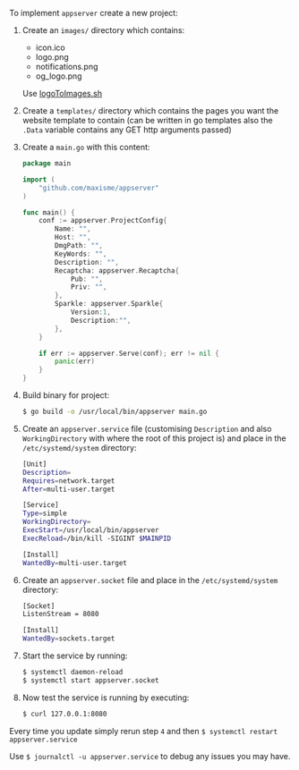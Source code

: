 To implement `appserver` create a new project:

1. Create an `images/` directory which contains:
    - icon.ico
    - logo.png
    - notifications.png
    - og_logo.png
    
    Use [logoToImages.sh](https://github.com/maxisme/App-Deployment-Tools/blob/master/Media/logoToImages.sh)
2. Create a `templates/` directory which contains the pages you want the website template to contain (can be written in go templates also the `.Data` variable contains any GET http arguments passed)

3. Create a `main.go` with this content: 
    ```go
    package main
    
    import (
        "github.com/maxisme/appserver"
    )
    
    func main() {
        conf := appserver.ProjectConfig{
            Name: "",
            Host: "",
            DmgPath: "",
            KeyWords: "",
            Description: "",
            Recaptcha: appserver.Recaptcha{
                Pub: "",
                Priv: "",
            },
            Sparkle: appserver.Sparkle{
                Version:1,
                Description:"",
            },
        }
    
        if err := appserver.Serve(conf); err != nil {
            panic(err)
        }
    }
    
    ```

4. Build binary for project:
    ```bash
    $ go build -o /usr/local/bin/appserver main.go
    ```

5. Create an `appserver.service` file (customising `Description` and also `WorkingDirectory` with where the root of this project is) and place in the `/etc/systemd/system` directory:
   ```bash
   [Unit]
   Description=
   Requires=network.target
   After=multi-user.target
   
   [Service]
   Type=simple
   WorkingDirectory=
   ExecStart=/usr/local/bin/appserver
   ExecReload=/bin/kill -SIGINT $MAINPID
   
   [Install]
   WantedBy=multi-user.target
   ```
   
6. Create an `appserver.socket` file and place in the `/etc/systemd/system` directory:
    ```bash
    [Socket]
    ListenStream = 8080
    
    [Install]
    WantedBy=sockets.target
    ```

7. Start the service by running:
    ```bash
    $ systemctl daemon-reload
    $ systemctl start appserver.socket
    ```
    
8. Now test the service is running by executing:
    ```bash
    $ curl 127.0.0.1:8080
    ```
    

Every time you update simply rerun step `4` and then `$ systemctl restart appserver.service`

Use `$ journalctl -u appserver.service` to debug any issues you may have.
